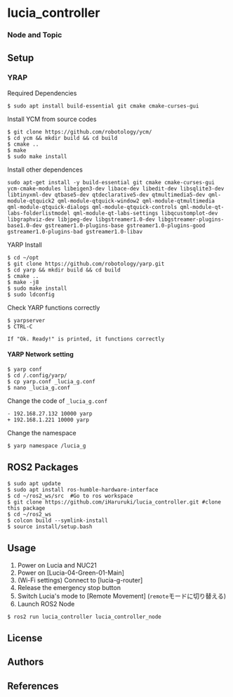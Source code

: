 # lucia_controller
### Node and Topic
## Setup
### YRAP
Required Dependencies
```shell
$ sudo apt install build-essential git cmake cmake-curses-gui
```
Install YCM from source codes
```shell
$ git clone https://github.com/robotology/ycm/
$ cd ycm && mkdir build && cd build
$ cmake ..
$ make
$ sudo make install
```
Install other dependences
```shell
sudo apt-get install -y build-essential git cmake cmake-curses-gui ycm-cmake-modules libeigen3-dev libace-dev libedit-dev libsqlite3-dev libtinyxml-dev qtbase5-dev qtdeclarative5-dev qtmultimedia5-dev qml-module-qtquick2 qml-module-qtquick-window2 qml-module-qtmultimedia qml-module-qtquick-dialogs qml-module-qtquick-controls qml-module-qt-labs-folderlistmodel qml-module-qt-labs-settings libqcustomplot-dev libgraphviz-dev libjpeg-dev libgstreamer1.0-dev libgstreamer-plugins-base1.0-dev gstreamer1.0-plugins-base gstreamer1.0-plugins-good gstreamer1.0-plugins-bad gstreamer1.0-libav
```
YARP Install
```shell
$ cd ~/opt
$ git clone https://github.com/robotology/yarp.git
$ cd yarp && mkdir build && cd build
$ cmake ..
$ make -j8
$ sudo make install
$ sudo ldconfig
```
Check YARP functions correctly
```shell
$ yarpserver
$ CTRL-C
```
`If "Ok. Ready!" is printed, it functions correctly`
#### YARP Network setting
```shell
$ yarp conf
$ cd /.config/yarp/
$ cp yarp.conf _lucia_g.conf
$ nano _lucia_g.conf
```
Change the code of `_lucia_g.conf`
```fiff_plaintext
- 192.168.27.132 10000 yarp
+ 192.168.1.221 10000 yarp
```
Change the namespace
```shell
$ yarp namespace /lucia_g
```
## ROS2 Packages
```
$ sudo apt update
$ sudo apt install ros-humble-hardware-interface
$ cd ~/ros2_ws/src  #Go to ros workspace
$ git clone https://github.com/iHaruruki/lucia_controller.git #clone this package
$ cd ~/ros2_ws
$ colcon build --symlink-install
$ source install/setup.bash
```

## Usage
1. Power on Lucia and NUC21
2. Power on [Lucia-04-Green-01-Main]
3. (Wi-Fi settings) Connect to [lucia-g-router]
4. Release the emergency stop button
5. Switch Lucia's mode to [Remote Movement] (`remote`モードに切り替える)
6. Launch ROS2 Node
```
$ ros2 run lucia_controller lucia_controller_node
```
## License
## Authors

## References
